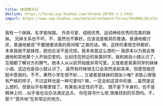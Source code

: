 ```yaml
---
title: 妹调教日记
bbslink: https://forum.say-huahuo.com/thread-26799-1-1.html
imgurl: https://www.say-huahuo.com/data/attachment/forum/201808/26/231409cyzpdfoozojfcj9l.jpg
---
```


我有一个妹妹。名字是咲姬。
  外衣可爱、成结优秀、运动神经优秀的完美的妹妹。
  兄妹关系也不坏。不，虽然也不算好，应该说是极其的普通。普通地被讨厌，普通地被说“不要随便进我的房间哦”之类的话。嘛，这样的事情怎样都好。
  本来我就不是妹控，她也应该不是兄控。我本来是这么想的一
  我原本以为我会普通地和其他某个人开始恋爱的。比如住在附近的泉美同学。我和她自小就认识了。
  互相都了解对方的脾气，她本人从以前开始就非常可爱。又或者是泉美同学的妹妹小湖。这边也是自小就认识了。
  虽然有时候很无口会突然发起呆来，但感觉她还挺中意我的。不不，果然小学生很不妙..... 又或者是妹妹的朋友小唯?
  求胜心很强有严格的样子，不过这样也是一种可爱吗?
  嘛，一定会和这其中的谁. ...虽然是这么想的，但是似乎有哪里错了。有某些决定性的不足。
  既不是下半身的，也不是精神上的....似乎谁也没办法满足这点。
  你在探寻什么呢.很难找到的东西吗。不，那个”意外地“在非常近的地方。<!--more-->
